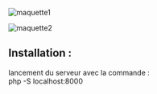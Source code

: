 ![maquette1](https://user-images.githubusercontent.com/55284362/183449465-f8c9a44a-1ceb-420f-a199-eeb501b4d378.jpg)


![maquette2](https://user-images.githubusercontent.com/55284362/183454972-bdafb60f-933c-4839-a936-2e10bbb32c9e.jpg)


## Installation :
lancement du serveur avec la commande :  
php -S localhost:8000



